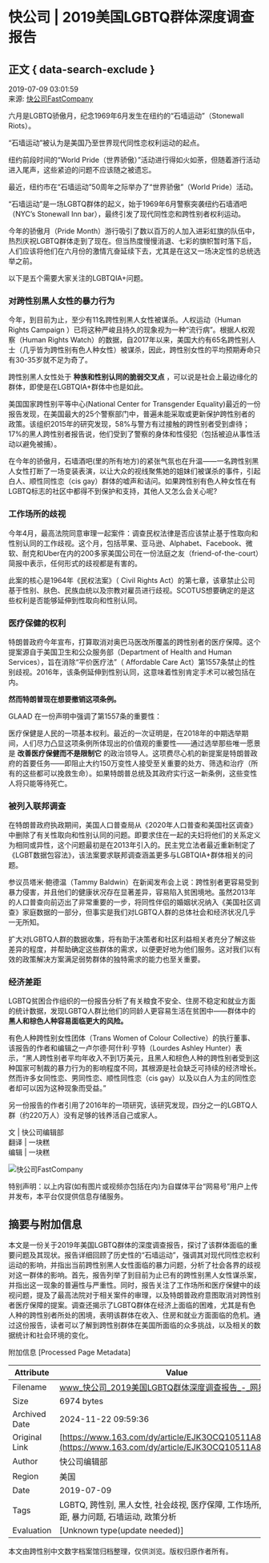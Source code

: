 # 快公司 | 2019美国LGBTQ群体深度调查报告

## 正文 { data-search-exclude }


2019-07-09 03:01:59  
来源: [快公司FastCompany](https://www.163.com/dy/media/T1472180282695.html)  

六月是LGBTQ骄傲月，纪念1969年6月发生在纽约的“石墙运动”（Stonewall Riots）。

“石墙运动”被认为是美国乃至世界现代同性恋权利运动的起点。

纽约前段时间的“World Pride（世界骄傲）”活动进行得如火如荼，但随着游行活动进入尾声，这些紧迫的问题不应该随之被遗忘。

最近，纽约市在“石墙运动”50周年之际举办了“世界骄傲”（World Pride）活动。

“石墙运动”是一场LGBTQ群体的起义，始于1969年6月警察突袭纽约石墙酒吧（NYC’s Stonewall Inn bar），最终引发了现代同性恋和跨性别者权利运动。

今年的骄傲月（Pride Month）游行吸引了数以百万的人加入进彩虹旗的队伍中，热烈庆祝LGBTQ群体走到了现在。但当热度慢慢消退、七彩的旗帜暂时落下后，人们应该将他们在六月份的激情亢奋延续下去，尤其是在这又一场决定性的总统选举之前。

以下是五个需要大家关注的LGBTQIA+问题。

### 对跨性别黑人女性的暴力行为

今年，到目前为止，至少有11名跨性别黑人女性被谋杀。人权运动（Human Rights Campaign ）已将这种严峻且持久的现象视为一种“流行病”。根据人权观察（Human Rights Watch）的数据，自2017年以来，美国大约有65名跨性别人士（几乎皆为跨性别有色人种女性）被谋杀，因此，跨性别女性的平均预期寿命只有30-35岁就不足为奇了。

跨性别黑人女性处于 **种族和性别认同的脆弱交叉点** ，可以说是社会上最边缘化的群体，即使是在LGBTQIA+群体中也是如此。

美国国家跨性别平等中心(National Center for Transgender Equality)最近的一份报告发现，在美国最大的25个警察部门中，普遍未能采取或更新保护跨性别者的政策。该组织2015年的研究发现，58%与警方有过接触的跨性别者受到虐待；17%的黑人跨性别者报告说，他们受到了警察的身体和性侵犯（包括被迫从事性活动以避免被捕）。

在今年的骄傲月，石墙酒吧(里的所有地方)的紧张气氛也在升温——一名跨性别黑人女性打断了一场变装表演，以让大众的视线聚焦她的姐妹们被谋杀的事件，引起白人、顺性同性恋（cis gay）群体的嘘声和诘问。如果跨性别有色人种女性在有LGBTQ标志的社区中都得不到保护和支持，其他人又怎么会关心呢?

### 工作场所的歧视

今年4月，最高法院同意审理一起案件：调查民权法律是否应该禁止基于性取向和性别认同的工作歧视。这个月，包括苹果、亚马逊、Alphabet、Facebook、微软、耐克和Uber在内的200多家美国公司在一份法庭之友（friend-of-the-court）简报中表示，任何形式的歧视都是有害的。

此案的核心是1964年《民权法案》（ Civil Rights Act）的第七章，该章禁止公司基于性别、肤色、民族血统以及宗教对雇员进行歧视。SCOTUS想要确定的是这些权利是否能够延伸到性取向和性别认同。

### 医疗保健的权利

特朗普政府今年宣布，打算取消对奥巴马医改所覆盖的跨性别者的医疗保障。这个提案源自于美国卫生和公众服务部（Department of Health and Human Services），旨在消除“平价医疗法”（ Affordable Care Act）第1557条禁止的性别歧视。2016年，该条例延伸到性别认同，这意味着性别肯定手术可以被包括在内。

**然而特朗普现在想要撤销这项条例。**

GLAAD 在一份声明中强调了第1557条的重要性：

医疗保健是人民的一项基本权利。最近的一次证明是，在2018年的中期选举期间，人们尽力凸显这项条例所体现出的价值观的重要性——通过选举那些唯一愿景是 **改善医疗保健而不是限制它** 的政治领导人。这项费尽心机的新提案是特朗普政府的首要任务——即阻止大约150万变性人接受至关重要的处方、筛选和治疗（所有的这些都可以挽救生命）。如果特朗普总统及其政府实行这一新条例，这些变性人将只能等待死亡。

### 被列入联邦调查

在特朗普政府执政期间，美国人口普查局从《2020年人口普查和美国社区调查》中删除了有关性取向和性别认同的问题。即要求住在一起的夫妇将他们的关系定义为相同或异性，这个问题最初是在2013年引入的。民主党立法者最近重新制定了《LGBT数据包容法》，该法案要求联邦调查涵盖更多与LGBTQIA+群体相关的问题。

参议员塔米·鲍德温（Tammy Baldwin）在新闻发布会上说：跨性别者更容易受到暴力侵害，并且他们的健康状况存在显著差异，容易陷入贫困境地。虽然2013年的人口普查向前迈出了非常重要的一步，将同性伴侣的婚姻状况纳入《美国社区调查》家庭数据的一部分，但事实是我们对LGBTQ人群的总体社会和经济状况几乎一无所知。

扩大对LGBTQ人群的数据收集，将有助于决策者和社区利益相关者充分了解这些差异的程度，并帮助确定这些群体的需求，以便更好地为他们服务。这对我们以有效的政策解决方案满足弱势群体的独特需求的能力也至关重要。

### 经济差距

LGBTQ贫困合作组织的一份报告分析了有关粮食不安全、住房不稳定和就业方面的统计数据，发现LGBTQ人群比他们的同龄人更容易生活在贫困中——群体中的 **黑人和棕色人种容易面临更大的风险。**

有色人种跨性别女性团体（Trans Women of Colour Collective）的执行董事、该报告的作者和编辑之一卢尔德·阿什利·亨特（Lourdes Ashley Hunter）表示，“黑人跨性别者平均年收入不到1万美元，且黑人和棕色人种的跨性别者受到这种国家可制裁的暴力行为的影响程度不同，其根源是社会缺乏可持续的经济增长。然而许多女同性恋、男同性恋、顺性同性恋（cis gay）以及以白人为主的同性恋者却可以因为这种现象而受益。”

另一份报告的作者引用了2016年的一项研究，该研究发现，四分之一的LGBTQ人群（约220万人）没有足够的钱养活自己或家人。

文 | 快公司编辑部  
翻译 | 一块糕  
编辑 | 一块糕  

![快公司FastCompany](https://nimg.ws.126.net/?url=http://dingyue.ws.126.net/8XLO3MfyIJjnCOHbz1sXU01uXLB=aKZDY17xqml32GtLQ1472180282313.jpg&thumbnail=160y160&quality=80&type=jpg)

特别声明：以上内容(如有图片或视频亦包括在内)为自媒体平台“网易号”用户上传并发布，本平台仅提供信息存储服务。

## 摘要与附加信息

<!-- tcd_abstract -->
本文是一份关于2019年美国LGBTQ群体的深度调查报告，探讨了该群体面临的重要问题及其现状。报告详细回顾了历史性的“石墙运动”，强调其对现代同性恋权利运动的影响，并指出当前跨性别黑人女性面临的暴力问题，分析了社会各界的歧视对这一群体的影响。首先，报告列举了到目前为止已有的跨性别黑人女性谋杀案，并指出这一现象的普遍性与严重性。同时，报告关注了工作场所和医疗保健中的歧视问题，提及了最高法院对于相关案件的审理，以及特朗普政府意图取消对跨性别者医疗保障的提案。调查还揭示了LGBTQ群体在经济上面临的困难，尤其是有色人种的跨性别者所处的困境，表明该群体在收入、住房和就业方面面临的危机。通过这份报告，读者可以了解到跨性别群体在美国所面临的众多挑战，以及相关的数据统计和社会环境的变化。
<!-- tcd_abstract_end -->

附加信息 [Processed Page Metadata]

| Attribute       | Value                                  |
|-----------------|----------------------------------------|
| Filename        | www_快公司_2019美国LGBTQ群体深度调查报告_-_网易.md                             |
| Size            | 6974 bytes                           |
| Archived Date   | 2024-11-22 09:59:36                             |
| Original Link   | [https://www.163.com/dy/article/EJK3OCQ10511A8QV.html](https://www.163.com/dy/article/EJK3OCQ10511A8QV.html)                       |
| Author          | 快公司编辑部                               |
| Region          | 美国                               |
| Date            | 2019-07-09                                 |
| Tags            | LGBTQ, 跨性别, 黑人女性, 社会歧视, 医疗保障, 工作场所, 经济差距, 暴力问题, 石墙运动, 政策分析                                 |
| Evaluation            | [Unknown type(update needed)]                                 |
<!-- tcd_table_end -->

本文由跨性别中文数字档案馆归档整理，仅供浏览。版权归原作者所有。
